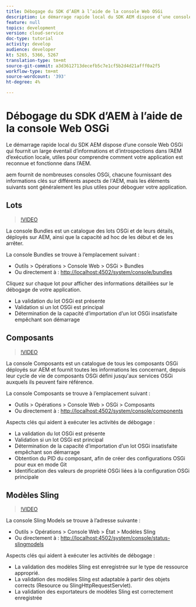 ```yaml
---
title: Débogage du SDK d’AEM à l’aide de la console Web OSGi
description: Le démarrage rapide local du SDK AEM dispose d’une console Web OSGi qui fournit un large éventail d’informations et d’introspections dans l’AEM d’exécution locale, utiles pour comprendre comment votre application est reconnue et fonctionne dans l’AEM.
feature: null
topics: development
version: cloud-service
doc-type: tutorial
activity: develop
audience: developer
kt: 5265, 5366, 5267
translation-type: tm+mt
source-git-commit: a3d3612713decefb5c7e1cf5b2d4d21afff0a2f5
workflow-type: tm+mt
source-wordcount: '393'
ht-degree: 4%

---
```



# Débogage du SDK d’AEM à l’aide de la console Web OSGi

Le démarrage rapide local du SDK AEM dispose d’une console Web OSGi qui fournit un large éventail d’informations et d’introspections dans l’AEM d’exécution locale, utiles pour comprendre comment votre application est reconnue et fonctionne dans l’AEM.

aem fournit de nombreuses consoles OSGi, chacune fournissant des informations clés sur différents aspects de l&#39;AEM, mais les éléments suivants sont généralement les plus utiles pour déboguer votre application.

## Lots

>[!VIDEO](https://video.tv.adobe.com/v/34335/?quality=12&learn=on)

La console Bundles est un catalogue des lots OSGi et de leurs détails, déployés sur AEM, ainsi que la capacité ad hoc de les début et de les arrêter.

La console Bundles se trouve à l’emplacement suivant :

+ Outils > Opérations > Console Web > OSGi > Bundles
+ Ou directement à : [http://localhost:4502/system/console/bundles](http://localhost:4502/system/console/bundles)

Cliquez sur chaque lot pour afficher des informations détaillées sur le débogage de votre application.

+ La validation du lot OSGi est présente
+ Validation si un lot OSGi est principal
+ Détermination de la capacité d’importation d’un lot OSGi insatisfaite empêchant son démarrage

## Composants

>[!VIDEO](https://video.tv.adobe.com/v/34336/?quality=12&learn=on)

La console Composants est un catalogue de tous les composants OSGi déployés sur AEM et fournit toutes les informations les concernant, depuis leur cycle de vie de composants OSGi défini jusqu&#39;aux services OSGi auxquels ils peuvent faire référence.

La console Composants se trouve à l’emplacement suivant :

+ Outils > Opérations > Console Web > OSGi > Composants
+ Ou directement à : [http://localhost:4502/system/console/components](http://localhost:4502/system/console/components)

Aspects clés qui aident à exécuter les activités de débogage :

+ La validation du lot OSGi est présente
+ Validation si un lot OSGi est principal
+ Détermination de la capacité d’importation d’un lot OSGi insatisfaite empêchant son démarrage
+ Obtention du PID du composant, afin de créer des configurations OSGi pour eux en mode Git
+ Identification des valeurs de propriété OSGi liées à la configuration OSGi principale

## Modèles Sling

>[!VIDEO](https://video.tv.adobe.com/v/34337/?quality=12&learn=on)

La console Sling Models se trouve à l’adresse suivante :

+ Outils > Opérations > Console Web > État > Modèles Sling
+ Ou directement à : [http://localhost:4502/system/console/status-slingmodels](http://localhost:4502/system/console/status-slingmodels)

Aspects clés qui aident à exécuter les activités de débogage :

+ La validation des modèles Sling est enregistrée sur le type de ressource approprié.
+ La validation des modèles Sling est adaptable à partir des objets corrects (Resource ou SlingHttpRequestServlet).
+ La validation des exportateurs de modèles Sling est correctement enregistrée
